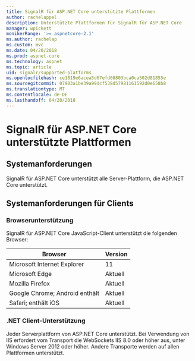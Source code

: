 ```yaml
---
title: SignalR für ASP.NET Core unterstützte Plattformen
author: rachelappel
description: Unterstützte Plattformen für SignalR für ASP.NET Core
manager: wpickett
monikerRange: '>= aspnetcore-2.1'
ms.author: rachelap
ms.custom: mvc
ms.date: 04/20/2018
ms.prod: aspnet-core
ms.technology: aspnet
ms.topic: article
uid: signalr/supported-platforms
ms.openlocfilehash: ce1819e6acea5d67efd08803bca0ca502d81855e
ms.sourcegitcommit: 07903a1be39a99dcf538d57981161592d0e658b8
ms.translationtype: MT
ms.contentlocale: de-DE
ms.lasthandoff: 04/20/2018
---
```

# <a name="aspnet-core-signalr-supported-platforms"></a>SignalR für ASP.NET Core unterstützte Plattformen

## <a name="server-system-requirements"></a>Systemanforderungen

SignalR für ASP.NET Core unterstützt alle Server-Plattform, die ASP.NET Core unterstützt.

## <a name="client-system-requirements"></a>Systemanforderungen für Clients

### <a name="browser-support"></a>Browserunterstützung

SignalR für ASP.NET Core JavaScript-Client unterstützt die folgenden Browser:

| Browser | Version |
| ------- | ------- |
| Microsoft Internet Explorer | 11 |
| Microsoft Edge | Aktuell |
| Mozilla Firefox | Aktuell |
| Google Chrome; Android enthält | Aktuell |
| Safari; enthält iOS | Aktuell |
 
### <a name="net-client-support"></a>.NET Client-Unterstützung

Jeder Serverplattform von ASP.NET Core unterstützt. Bei Verwendung von IIS erfordert vom Transport die WebSockets IIS 8.0 oder höher aus, unter Windows Server 2012 oder höher. Andere Transporte werden auf allen Plattformen unterstützt.